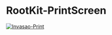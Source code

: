 # RootKit-PrintScreen

<a href="https://ibb.co/C0V8mNd"><img src="https://i.ibb.co/q1mj7XG/Invasao-Print.png" alt="Invasao-Print" border="0"></a>
